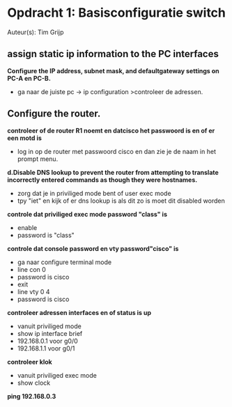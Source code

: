# Opdracht 1: Basisconfiguratie switch



Auteur(s): Tim Grijp

## assign static ip information to the PC interfaces


**Configure the IP address, subnet mask, and defaultgateway settings on PC-A en PC-B.**

 - ga naar de juiste pc -> ip configuration >controleer de adressen.

## Configure the router.

**controleer of de router R1 noemt en datcisco het passwoord is en of er een motd is**

- log in op de router met passwoord cisco en dan zie je de naam in het prompt menu.

**d.Disable DNS lookup to prevent the router from attempting to translate incorrectly entered commands as though they were hostnames.**

- zorg dat je in priviliged mode bent of user exec mode 
- tpy "iet" en kijk of er dns lookup is als dit zo is moet dit disabled worden

**controle dat priviliged exec mode password "class" is** 

- enable
- password is "class"

**controle dat console password en vty password"cisco" is**

- ga naar configure terminal mode 
- line con 0 
- password is cisco
- exit
- line vty 0 4 
- password is cisco

**controleer adressen interfaces en of status is up**

- vanuit priviliged mode
- show ip interface brief
- 192.168.0.1 voor g0/0
- 192.168.1.1 voor g0/1

**controleer klok**

- vanuit priviliged exec mode
- show clock 

**ping 192.168.0.3**
